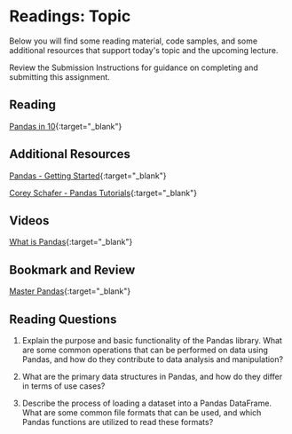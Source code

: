 # Readings: Topic

Below you will find some reading material, code samples, and some additional resources that support today's topic and the upcoming lecture.

Review the Submission Instructions for guidance on completing and submitting this assignment.

## Reading

[Pandas in 10](https://pandas.pydata.org/pandas-docs/stable/user_guide/10min.html){:target="_blank"}

<!-- Mix it up! Create the questions with pointed answers, fill in the blank, or opinion/open ended -->

## Additional Resources

[Pandas - Getting Started](https://pandas.pydata.org/pandas-docs/stable/getting_started/intro_tutorials/index.html){:target="_blank"}

<!-- Mix it up! Create the questions with pointed answers, fill in the blank, or opinion/open ended -->

[Corey Schafer - Pandas Tutorials](https://www.youtube.com/playlist?list=PL-osiE80TeTsWmV9i9c58mdDCSskIFdDS){:target="_blank"}

<!-- Mix it up! Create the questions with pointed answers, fill in the blank, or opinion/open ended -->

## Videos

[What is Pandas](https://www.youtube.com/watch?v=dcqPhpY7tWk&t=391s){:target="_blank"}

<!-- Mix it up! Create the questions with pointed answers, fill in the blank, or opinion/open ended -->

## Bookmark and Review

[Master Pandas](https://towardsdatascience.com/be-a-more-efficient-data-scientist-today-master-pandas-with-this-guide-ea362d27386){:target="_blank"}

## Reading Questions
<!-- Written with help from ChatGPT -->

1. Explain the purpose and basic functionality of the Pandas library. What are some common operations that can be performed on data using Pandas, and how do they contribute to data analysis and manipulation?

1. What are the primary data structures in Pandas, and how do they differ in terms of use cases?

1. Describe the process of loading a dataset into a Pandas DataFrame. What are some common file formats that can be used, and which Pandas functions are utilized to read these formats?
